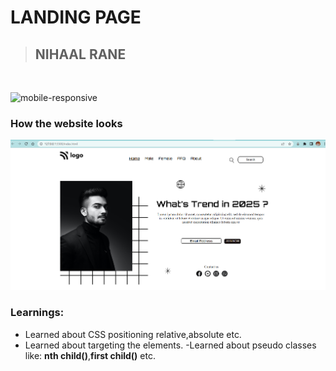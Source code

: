 # LANDING PAGE
> ## NIHAAL RANE
<br/>

![mobile-responsive](https://img.shields.io/badge/Mobile%20Responsive-No-darkred)

### How the website looks

![Landing Page](Landing%20Page.png)

### Learnings:
- Learned about CSS positioning relative,absolute etc.
- Learned about targeting the elements.
-Learned about pseudo classes like: **nth child()**,**first child()** etc.
